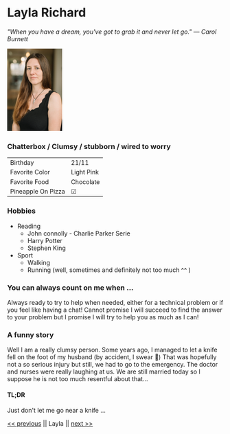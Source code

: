 # Layla Richard

*"When you have a dream, you've got to grab it and never let go."*
*— Carol Burnett*

<!-- ![Image](lri3_inside.jpg) This way the photo is way too big for th epage -->

<img src="lri3_inside.jpg" width="128"/>

### Chatterbox / Clumsy / stubborn / wired to worry

|                    |       |   
|--------------------|------------|
| Birthday           | 21/11      |   
| Favorite Color     | Light Pink |  
| Favorite Food      | Chocolate  |  
| Pineapple On Pizza | &#9745;    |   

### Hobbies

* Reading
    - John connolly - Charlie Parker Serie
    - Harry Potter
    - Stephen King
* Sport
    - Walking
    - Running (well, sometimes and definitely not too much ^^ )

### You can always count on me when ...

Always ready to try to help when needed, either for a technical problem or if you feel like having a chat! Cannot promise I will succeed to find the answer to your problem but I promise I will try to help you as much as I can!

### A funny story

Well I am a really clumsy person. Some years ago, I managed to let a knife fell on the foot of my husband (by accident, I swear :grimacing:) That was hopefully not a so serious injury but still, we had to go to the emergency. The doctor and nurses were really laughing at us.
We are still married today so I suppose he is not too much resentful about that...

#### TL;DR
Just don't let me go near a knife ...

[<< previous](https://github.com/robpiot/markdown-challenge) || Layla || [next >>](https://github.com/AlexandreVDW/markdown-challenge)

